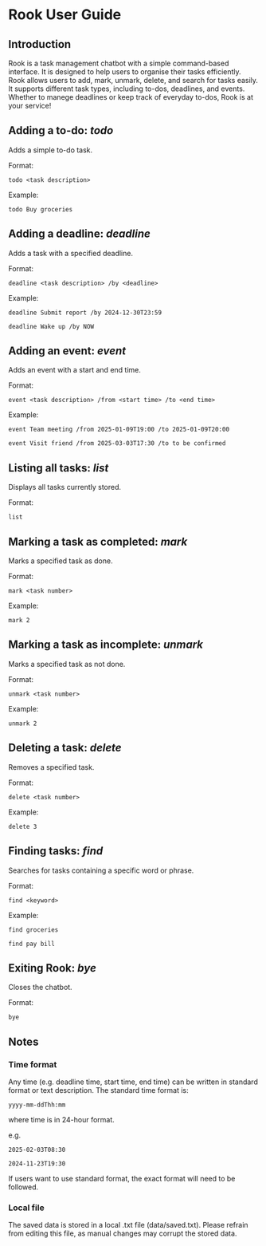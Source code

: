 # Rook User Guide

## Introduction

Rook is a task management chatbot with a simple command-based interface. It is designed to help users to organise their tasks efficiently. Rook allows users to add, mark, unmark, delete, and search for tasks easily. It supports different task types, including to-dos, deadlines, and events. Whether to manege deadlines or keep track of everyday to-dos, Rook is at your service!

## Adding a to-do: *todo*
Adds a simple to-do task.

Format: 

    todo <task description>

Example:

    todo Buy groceries

## Adding a deadline: *deadline*
Adds a task with a specified deadline.

Format: 
    
    deadline <task description> /by <deadline>

Example: 

    deadline Submit report /by 2024-12-30T23:59

    deadline Wake up /by NOW

## Adding an event: *event*
Adds an event with a start and end time.

Format: 

    event <task description> /from <start time> /to <end time>

Example:

    event Team meeting /from 2025-01-09T19:00 /to 2025-01-09T20:00
    
    event Visit friend /from 2025-03-03T17:30 /to to be confirmed

## Listing all tasks: *list*
Displays all tasks currently stored.

Format: 
    
    list

## Marking a task as completed: *mark*
Marks a specified task as done.

Format:

    mark <task number>

Example:

    mark 2

## Marking a task as incomplete: *unmark*
Marks a specified task as not done.

Format: 

    unmark <task number>

Example:

    unmark 2

## Deleting a task: *delete*
Removes a specified task.

Format: 

    delete <task number>

Example: 

    delete 3

## Finding tasks: *find*
Searches for tasks containing a specific word or phrase.

Format: 

    find <keyword>

Example: 
    
    find groceries 
    
    find pay bill

## Exiting Rook: *bye*
Closes the chatbot.

Format: 

    bye

## Notes
### Time format
Any time (e.g. deadline time, start time, end time) can be written in standard format or text description. 
The standard time format is:

    yyyy-mm-ddThh:mm

where time is in 24-hour format. 

  e.g. 
      
    2025-02-03T08:30 
      
    2024-11-23T19:30  

If users want to use standard format, the exact format will need to be followed. 

### Local file
The saved data is stored in a local .txt file (data/saved.txt). 
Please refrain from editing this file, as manual changes may corrupt the stored data.
